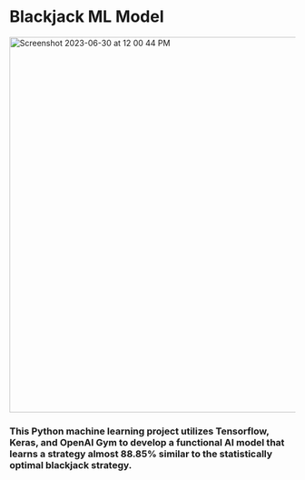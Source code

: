# Blackjack ML Model

<img width="662" alt="Screenshot 2023-06-30 at 12 00 44 PM" src="https://github.com/calebweldon/BlackjackAI/assets/132513904/9ebea31a-b7f9-4648-ba63-4a23aac1eef4">

### **This Python machine learning project utilizes Tensorflow, Keras, and OpenAI Gym to develop a functional AI model that learns a strategy almost 88.85% similar to the statistically optimal blackjack strategy.**
